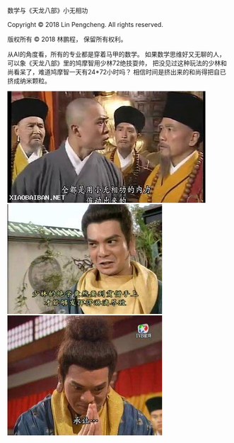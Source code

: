 数学与《天龙八部》小无相功

Copyright © 2018 Lin Pengcheng. All rights reserved.

版权所有 © 2018 林鹏程， 保留所有权利。

从AI的角度看，所有的专业都是穿着马甲的数学。
如果数学思维好又无聊的人，可以象《天龙八部》里的鸠摩智用少林72绝技耍帅，
把没见过这种玩法的少林和尚看呆了，难道鸠摩智一天有24*72小时吗？
相信时间是挤出来的和尚得把自已挤成纳米颗粒。

![](./xiaowuxiang.png)
![](./light.jpeg)
![](./let.png)
